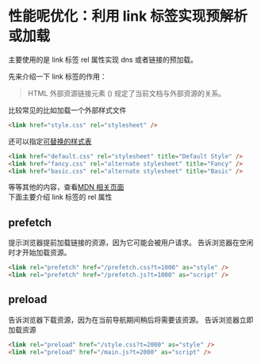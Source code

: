 # 性能呢优化：利用 link 标签实现预解析或加载

主要使用的是 link 标签 rel 属性实现 dns 或者链接的预加载。

先来介绍一下 link 标签的作用：

> HTML 外部资源链接元素 (<link>) 规定了当前文档与外部资源的关系。

比较常见的比如加载一个外部样式文件

```html
<link href="style.css" rel="stylesheet" />
```

还可以指定[可替换的样式表](https://developer.mozilla.org/en-US/docs/Web/CSS/Alternative_style_sheets)

```html
<link href="default.css" rel="stylesheet" title="Default Style" />
<link href="fancy.css" rel="alternate stylesheet" title="Fancy" />
<link href="basic.css" rel="alternate stylesheet" title="Basic" />
```

等等其他的内容，查看[MDN 相关页面](https://developer.mozilla.org/zh-CN/docs/Web/HTML/Element/link)  
下面主要介绍 link 标签的 rel 属性

## prefetch

提示浏览器提前加载链接的资源，因为它可能会被用户请求。
告诉浏览器在空闲时才开始加载资源。

```html
<link rel="prefetch" href="/prefetch.css?t=1000" as="style" />
<link rel="prefetch" href="/prefetch.js?t=1000" as="script" />
```

## preload

告诉浏览器下载资源，因为在当前导航期间稍后将需要该资源。
告诉浏览器立即加载资源

```html
<link rel="preload" href="/style.css?t=2000" as="style" />
<link rel="preload" href="/main.js?t=2000" as="script" />
```
